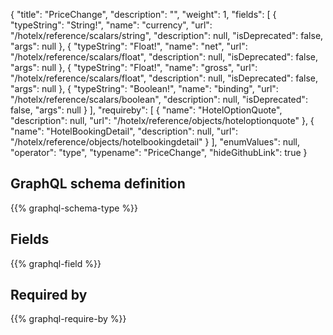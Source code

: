 {
  "title": "PriceChange",
  "description": "",
  "weight": 1,
  "fields": [
    {
      "typeString": "String!",
      "name": "currency",
      "url": "/hotelx/reference/scalars/string",
      "description": null,
      "isDeprecated": false,
      "args": null
    },
    {
      "typeString": "Float!",
      "name": "net",
      "url": "/hotelx/reference/scalars/float",
      "description": null,
      "isDeprecated": false,
      "args": null
    },
    {
      "typeString": "Float!",
      "name": "gross",
      "url": "/hotelx/reference/scalars/float",
      "description": null,
      "isDeprecated": false,
      "args": null
    },
    {
      "typeString": "Boolean!",
      "name": "binding",
      "url": "/hotelx/reference/scalars/boolean",
      "description": null,
      "isDeprecated": false,
      "args": null
    }
  ],
  "requireby": [
    {
      "name": "HotelOptionQuote",
      "description": null,
      "url": "/hotelx/reference/objects/hoteloptionquote"
    },
    {
      "name": "HotelBookingDetail",
      "description": null,
      "url": "/hotelx/reference/objects/hotelbookingdetail"
    }
  ],
  "enumValues": null,
  "operator": "type",
  "typename": "PriceChange",
  "hideGithubLink": true
}
## GraphQL schema definition

{{% graphql-schema-type %}}

## Fields

{{% graphql-field %}}

## Required by

{{% graphql-require-by %}}
